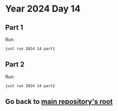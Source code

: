 # Year 2024 Day 14

## Part 1

Run:

```bash
just run 2024 14 part1
```

## Part 2

Run:

```bash
just run 2024 14 part2
```

## Go back to [main repository's root](/)
